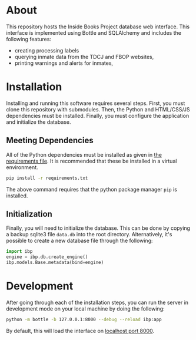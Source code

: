 # About
This repository hosts the Inside Books Project database web interface.
This interface is implemented using Bottle and SQLAlchemy and includes the following features:
  - creating processing labels
  - querying inmate data from the TDCJ and FBOP websites,
  - printing warnings and alerts for inmates,

# Installation
Installing and running this software requires several steps.
First, you must clone this repository with submodules.
Then, the Python and HTML/CSS/JS dependencies must be installed.
Finally, you must configure the application and initialize the database.

## Meeting Dependencies
All of the Python dependencies must be installed as given in [the requirements file](requirements.txt).
It is recommended that these be installed in a virtual environment.
```bash
pip install -r requirements.txt
```
The above command requires that the python package manager `pip` is installed.

## Initialization
Finally, you will need to initialize the database.
This can be done by copying a backup sqlite3 file `data.db` into the root directory.
Alternatively,
it's possible to create a new database file through the following:
```python
import ibp
engine = ibp.db.create_engine()
ibp.models.Base.metadata(bind=engine)
```

# Development
After going through each of the installation steps,
you can run the server in development mode on your local machine by doing the following:
```bash
python -m bottle -b 127.0.0.1:8000 --debug --reload ibp:app
```
By default, this will load the interface on [localhost port 8000](http://localhost:8000).
